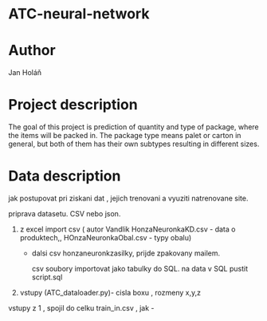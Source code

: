 # ATC-neural-network

# Author

Jan Holáň

# Project description

The goal of this project is prediction of quantity and type of package, where the items will be packed in. The package type means palet or carton in general, but both of them has their own subtypes resulting in different sizes.

# Data description

jak postupovat pri ziskani dat , jejich trenovani a vyuziti natrenovane site.

priprava datasetu. CSV nebo json. 
1. z excel import csv ( autor Vandlik HonzaNeuronkaKD.csv - data o produktech,, HOnzaNeuronkaObal.csv - typy obalu) 
   - dalsi csv honzaneuronkzasilky, prijde zpakovany mailem.

      csv soubory importovat jako tabulky do SQL.
     na data v SQL pustit script.sql
2. vstupy (ATC_dataloader.py)- cisla boxu , rozmeny x,y,z
   
vstupy z 1 , spojil do celku train_in.csv  , jak - 

